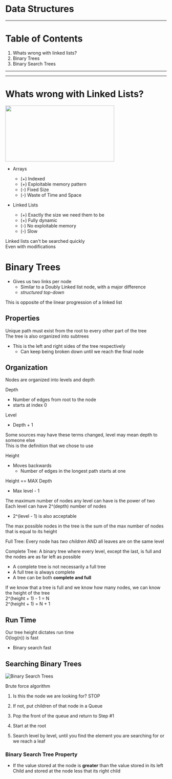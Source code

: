 # Data Structures
---

# Table of Contents

1. Whats wrong with linked lists?
2. Binary Trees
3. Binary Search Trees

---
---


# Whats wrong with Linked Lists?

<a href="url"><img src="https://external-content.duckduckgo.com/iu/?u=https%3A%2F%2Fwww.cs.usfca.edu%2F~srollins%2Fcourses%2Fcs112-f07%2Fweb%2Fnotes%2Flinkedlists%2Fll2.gif&f=1&nofb=1" align="center" height="175" width="340" ></a>

* Arrays 
	-  (+) Indexed
	- (+) Exploitable memory pattern
	- (-) Fixed Size
	- (-) Waste of Time and Space

* Linked Lists
	- (+) Exactly the size we need them to be
	- (+) Fully dynamic
	- (-) No exploitable memory
	- (-) Slow
	
Linked lists can't be searched quickly  
Even with modifications


# Binary Trees

*  Gives us two links per node
	-  Similar to a Doubly Linked list node, with a major difference
	-  *structured top-down*
	

This is  opposite of the linear progression of a linked list

## Properties

Unique path must exist from the root to every other part of the tree  
The tree is also organized into subtrees

* This is the left and right sides of the tree respectively
	- Can keep being broken down until we reach the final node
	

## Organization

Nodes are organized into levels and depth

Depth

* Number of edges from root to the node
* starts at index 0

Level

* Depth + 1

Some sources may have these terms changed, level may mean depth to someone else  
This is the definition that we chose to use

Height

* Moves backwards
	- Number of edges in the longest path starts at one
	
Height == MAX Depth

* Max level - 1

The maximum number of nodes any level can have is the power of two  
Each level can have  2^(depth) number of nodes  

* 2^(level - 1) is also acceptable

The max possible nodes in the tree is the sum of the max number of nodes that is equal to its height

Full Tree: Every node has *two children* AND all leaves are on the same level

Complete Tree: A binary tree where every level, except the last, is full and the nodes are as far left as possible

* A complete tree is not necessarily a full tree
* A full tree is always complete
* A tree can be both **complete and full**

If we know that a tree is full and we know how many nodes, we can know the height of the tree  
2^(height + 1) - 1 = N  
2^(height + 1) = N + 1


## Run Time
Our tree height dictates run time  
O(log(n)) is fast

* Binary search fast


## Searching Binary Trees

![Binary Search Trees](https://external-content.duckduckgo.com/iu/?u=http%3A%2F%2Fwww.basicsbehind.com%2Fwp-content%2Fuploads%2F2014%2F12%2FBinary-search-tree.png&f=1&nofb=1)

Brute force algorithm

1. Is this the node we are looking for? STOP
2. If not, put children of that node in a Queue
3. Pop the front of the queue and return to Step #1

1. Start at the root
2. Search level by level, until you find the element you are searching for or we reach a leaf


### Binary Search Tree Property

* If the value stored at the node is **greater** than the value stored in its left Child and stored at the node less that its right child

